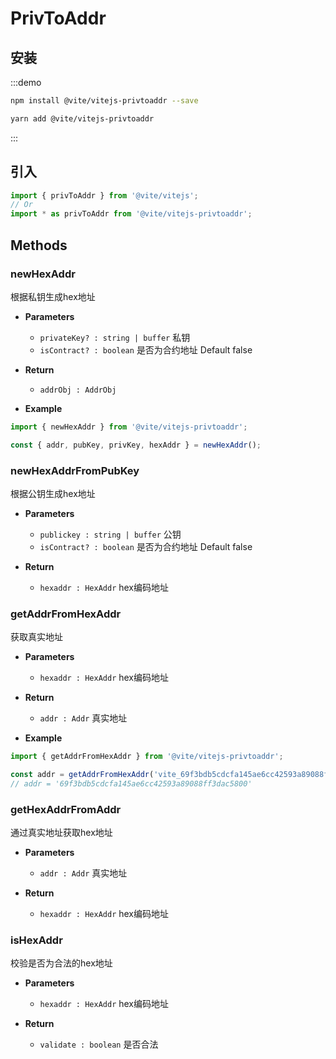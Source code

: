 # PrivToAddr

## 安装

:::demo
```bash tab:npm
npm install @vite/vitejs-privtoaddr --save
```

```bash tab:yarn
yarn add @vite/vitejs-privtoaddr
```
:::

## 引入

```javascript
import { privToAddr } from '@vite/vitejs';
// Or
import * as privToAddr from '@vite/vitejs-privtoaddr';
```

## Methods

### newHexAddr
根据私钥生成hex地址

- **Parameters**
    * `privateKey? : string | buffer` 私钥
    * `isContract? : boolean` 是否为合约地址 Default false

- **Return**
    * `addrObj : AddrObj`

- **Example**
```javascript
import { newHexAddr } from '@vite/vitejs-privtoaddr';

const { addr, pubKey, privKey, hexAddr } = newHexAddr();
```

### newHexAddrFromPubKey
根据公钥生成hex地址

- **Parameters**
    * `publickey : string | buffer` 公钥
    * `isContract? : boolean` 是否为合约地址 Default false

- **Return**
    * `hexaddr : HexAddr` hex编码地址

### getAddrFromHexAddr
获取真实地址

- **Parameters**
    * `hexaddr : HexAddr` hex编码地址

- **Return**
    * `addr : Addr` 真实地址

- **Example**
```javascript
import { getAddrFromHexAddr } from '@vite/vitejs-privtoaddr';

const addr = getAddrFromHexAddr('vite_69f3bdb5cdcfa145ae6cc42593a89088ff3dac587eb692d689');
// addr = '69f3bdb5cdcfa145ae6cc42593a89088ff3dac5800'
```

### getHexAddrFromAddr
通过真实地址获取hex地址

- **Parameters**
    * `addr : Addr` 真实地址

- **Return**
    * `hexaddr : HexAddr` hex编码地址

### isHexAddr
校验是否为合法的hex地址

- **Parameters**
    * `hexaddr : HexAddr` hex编码地址
  
- **Return**
    * `validate : boolean` 是否合法
